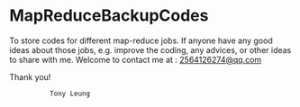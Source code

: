 # MapReduceBackupCodes
To store codes for different map-reduce jobs.
If anyone have any good ideas about those jobs, e.g. improve the coding,
any advices, or other ideas to share with me. Welcome to contact me at :
2564126274@qq.com

   Thank you!
            
	          Tony Leung
